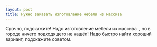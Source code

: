 ```yaml
---
layout: post 
title: Нужно заказать ‌изготовление мебели из массива ‌  
--- 
```

Срочно, подскажите! Надо ‌изготовление мебели из массива ‌ , но в городе ничего подходящего не нашёл! Надо быстро найти хороший вариант, подскажите советом.